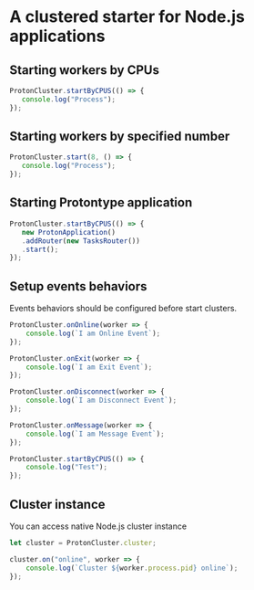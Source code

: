 # A clustered starter for Node.js applications

## Starting workers by CPUs
```typescript
ProtonCluster.startByCPUS(() => {
   console.log("Process");
});
```

## Starting workers by specified number
```typescript
ProtonCluster.start(8, () => {
   console.log("Process");
});
```

## Starting Protontype application
```typescript
ProtonCluster.startByCPUS(() => {
   new ProtonApplication()
   .addRouter(new TasksRouter())
   .start();
});
```

## Setup events behaviors

Events behaviors should be configured before start clusters.

```typescript
ProtonCluster.onOnline(worker => {
    console.log(`I am Online Event`);
});

ProtonCluster.onExit(worker => {
    console.log(`I am Exit Event`);
});

ProtonCluster.onDisconnect(worker => {
    console.log(`I am Disconnect Event`);
});

ProtonCluster.onMessage(worker => {
    console.log(`I am Message Event`);
});

ProtonCluster.startByCPUS(() => {
    console.log("Test");
});
```

## Cluster instance
You can access native Node.js cluster instance

```typescript
let cluster = ProtonCluster.cluster;

cluster.on("online", worker => {
    console.log(`Cluster ${worker.process.pid} online`);
});
```

